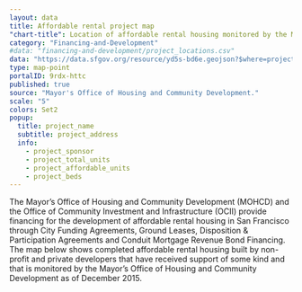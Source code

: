 ```yaml
---
layout: data
title: Affordable rental project map
"chart-title": Location of affordable rental housing monitored by the Mayor’s Office of Housing and Community Development
category: "Financing-and-Development"
#data: "financing-and-development/project_locations.csv"
data: "https://data.sfgov.org/resource/yd5s-bd6e.geojson?$where=project_location+is+not+null"
type: map-point
portalID: 9rdx-httc
published: true
source: "Mayor's Office of Housing and Community Development."
scale: "5"
colors: Set2
popup:
  title: project_name
  subtitle: project_address
  info: 
    - project_sponsor
    - project_total_units
    - project_affordable_units
    - project_beds
---
```

The Mayor’s Office of Housing and Community Development (MOHCD) and the Office of Community Investment and Infrastructure (OCII) provide financing for the development of affordable rental housing in San Francisco through City Funding Agreements, Ground Leases, Disposition & Participation Agreements and Conduit Mortgage Revenue Bond Financing. The map below shows completed affordable rental housing built by non-profit and private developers that have received support of some kind and that is monitored by the Mayor’s Office of Housing and Community Development as of December 2015.